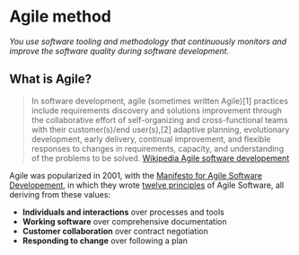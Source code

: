 # Agile method 
*You use software tooling and methodology that continuously monitors and improve the software quality during software development.*

## What is Agile?
> In software development, agile (sometimes written Agile)[1] practices include requirements discovery and solutions improvement through the collaborative effort of self-organizing and cross-functional teams with their customer(s)/end user(s),[2] adaptive planning, evolutionary development, early delivery, continual improvement, and flexible responses to changes in requirements, capacity, and understanding of the problems to be solved. [Wikipedia Agile software developement](https://en.wikipedia.org/wiki/Agile_software_development)

Agile was popularized in 2001, with the [Manifesto for Agile Software Developement](https://agilemanifesto.org/), in which they wrote [twelve principles](https://agilemanifesto.org/principles.html) of Agile Software, all deriving from these values:
- **Individuals and interactions** over processes and tools
- **Working software** over comprehensive documentation
- **Customer collaboration** over contract negotiation
- **Responding to change** over following a plan
